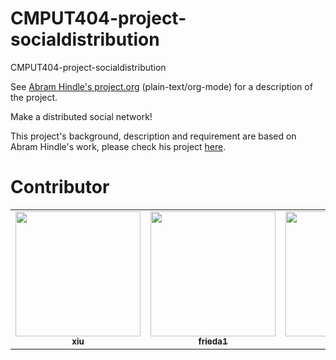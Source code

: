 # CMPUT404-project-socialdistribution
CMPUT404-project-socialdistribution

See [Abram Hindle's project.org](https://github.com/abramhindle/CMPUT404-project-socialdistribution/blob/master/project.org) (plain-text/org-mode) for a description of the project.

Make a distributed social network!

This project's background, description and requirement are based on Abram Hindle's work, please check his project [here](https://github.com/abramhindle/CMPUT404-project-socialdistribution).
# Contributor
<table>
  <tr>
    <td align="center"><a href="https://github.com/xius666"><img src="https://avatars.githubusercontent.com/u/55036290?v=4" width="200px;" alt=""/><br /><sub><b>xiu</b></sub></td>
    <td align="center"><a href="https://github.com/Frieda0315"><img src="https://avatars.githubusercontent.com/u/59812863?v=4" width="200px;" alt=""/><br /><sub><b>frieda1</b></sub></td>
    <td align="center"><a href="https://github.com/ZjTan4"><img src="https://avatars.githubusercontent.com/u/32871093?v=4" width="200px;" alt=""/><br /><sub><b>ztan4</b></sub></td>
    <td align="center"><a href="https://github.com/xichen1"><img src="https://avatars.githubusercontent.com/u/47851834?v=4" width="200px;" alt=""/><br /><sub><b>xichen3</b></sub></td>
    <td align="center"><a href="https://github.com/GevinUA"><img src="https://avatars.githubusercontent.com/u/56742830?v=4" width="200px;" alt=""/><br /><sub><b>bi2</b></sub></td>
  </tr>
</table>
